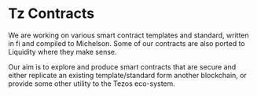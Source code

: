 # Tz Contracts
We are working on various smart contract templates and standard, written in fi and compiled to Michelson. Some of our contracts are also ported to Liquidity where they make sense.

Our aim is to explore and produce smart contracts that are secure and either replicate an existing template/standard form another blockchain, or provide some other utility to the Tezos eco-system.
